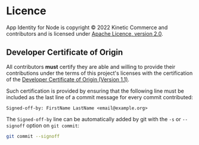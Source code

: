 # Licence

App Identity for Node is copyright © 2022 Kinetic Commerce and contributors
and is licensed under [Apache Licence, version 2.0][apache-licence-20].

## Developer Certificate of Origin

All contributors **must** certify they are able and willing to provide their
contributions under the terms of this project's licenses with the certification
of the [Developer Certificate of Origin (Version 1.1)][dco].

Such certification is provided by ensuring that the following line must be
included as the last line of a commit message for every commit contributed:

    Signed-off-by: FirstName LastName <email@example.org>

The `Signed-off-by` line can be automatically added by git with the `-s` or
`--signoff` option on `git commit`:

```sh
git commit --signoff
```

[apache-licence-20]: licences/APAHCE-2.0.txt
[dco]: licences/dco.txt
